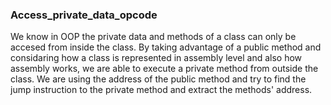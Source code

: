 ### Access_private_data_opcode
We know in OOP the private data and methods of a class can only be accesed from inside the class. By taking advantage of a public method and considaring how a class is represented in assembly level and also how assembly works, we are able to execute a private method from outside the class. We are using the address of the public method and try to find the jump instruction to the private method and extract the methods' address.